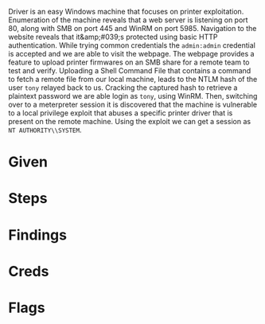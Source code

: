 Driver is an easy Windows machine that focuses on printer exploitation. Enumeration of the machine reveals that a web server is listening on port 80, along with SMB on port 445 and WinRM on port 5985. Navigation to the website reveals that it&amp;amp;#039;s protected using basic HTTP authentication. While trying common credentials the `admin:admin` credential is accepted and we are able to visit the webpage. The webpage provides a feature to upload printer firmwares on an SMB share for a remote team to test and verify. Uploading a Shell Command File that contains a command to fetch a remote file from our local machine, leads to the NTLM hash of the user `tony` relayed back to us. Cracking the captured hash to retrieve a plaintext password we are able login as `tony`, using WinRM. Then, switching over to a meterpreter session it is discovered that the machine is vulnerable to a local privilege exploit that abuses a specific printer driver that is present on the remote machine. Using the exploit we can get a session as `NT AUTHORITY\\SYSTEM`. 

# Given

# Steps

# Findings

# Creds

# Flags